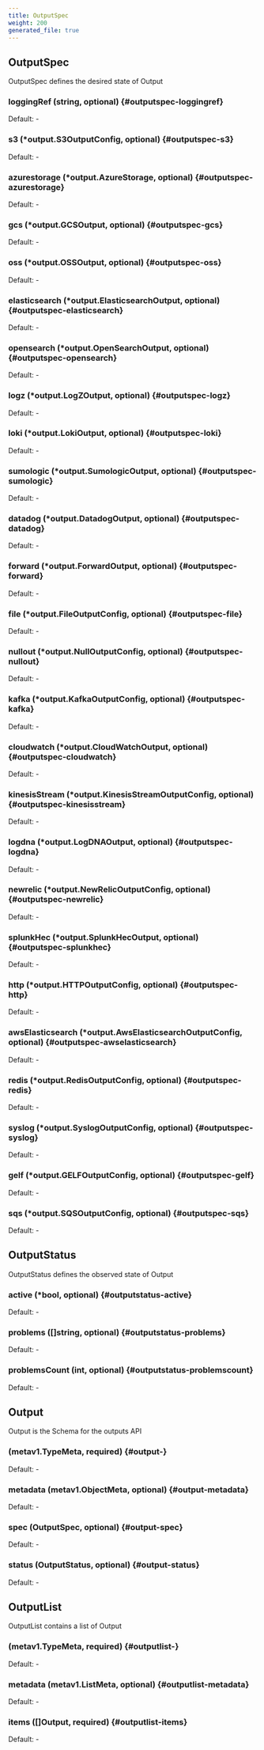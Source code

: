 ```yaml
---
title: OutputSpec
weight: 200
generated_file: true
---
```


## OutputSpec

OutputSpec defines the desired state of Output

### loggingRef (string, optional) {#outputspec-loggingref}

Default: -

### s3 (*output.S3OutputConfig, optional) {#outputspec-s3}

Default: -

### azurestorage (*output.AzureStorage, optional) {#outputspec-azurestorage}

Default: -

### gcs (*output.GCSOutput, optional) {#outputspec-gcs}

Default: -

### oss (*output.OSSOutput, optional) {#outputspec-oss}

Default: -

### elasticsearch (*output.ElasticsearchOutput, optional) {#outputspec-elasticsearch}

Default: -

### opensearch (*output.OpenSearchOutput, optional) {#outputspec-opensearch}

Default: -

### logz (*output.LogZOutput, optional) {#outputspec-logz}

Default: -

### loki (*output.LokiOutput, optional) {#outputspec-loki}

Default: -

### sumologic (*output.SumologicOutput, optional) {#outputspec-sumologic}

Default: -

### datadog (*output.DatadogOutput, optional) {#outputspec-datadog}

Default: -

### forward (*output.ForwardOutput, optional) {#outputspec-forward}

Default: -

### file (*output.FileOutputConfig, optional) {#outputspec-file}

Default: -

### nullout (*output.NullOutputConfig, optional) {#outputspec-nullout}

Default: -

### kafka (*output.KafkaOutputConfig, optional) {#outputspec-kafka}

Default: -

### cloudwatch (*output.CloudWatchOutput, optional) {#outputspec-cloudwatch}

Default: -

### kinesisStream (*output.KinesisStreamOutputConfig, optional) {#outputspec-kinesisstream}

Default: -

### logdna (*output.LogDNAOutput, optional) {#outputspec-logdna}

Default: -

### newrelic (*output.NewRelicOutputConfig, optional) {#outputspec-newrelic}

Default: -

### splunkHec (*output.SplunkHecOutput, optional) {#outputspec-splunkhec}

Default: -

### http (*output.HTTPOutputConfig, optional) {#outputspec-http}

Default: -

### awsElasticsearch (*output.AwsElasticsearchOutputConfig, optional) {#outputspec-awselasticsearch}

Default: -

### redis (*output.RedisOutputConfig, optional) {#outputspec-redis}

Default: -

### syslog (*output.SyslogOutputConfig, optional) {#outputspec-syslog}

Default: -

### gelf (*output.GELFOutputConfig, optional) {#outputspec-gelf}

Default: -

### sqs (*output.SQSOutputConfig, optional) {#outputspec-sqs}

Default: -


## OutputStatus

OutputStatus defines the observed state of Output

### active (*bool, optional) {#outputstatus-active}

Default: -

### problems ([]string, optional) {#outputstatus-problems}

Default: -

### problemsCount (int, optional) {#outputstatus-problemscount}

Default: -


## Output

Output is the Schema for the outputs API

###  (metav1.TypeMeta, required) {#output-}

Default: -

### metadata (metav1.ObjectMeta, optional) {#output-metadata}

Default: -

### spec (OutputSpec, optional) {#output-spec}

Default: -

### status (OutputStatus, optional) {#output-status}

Default: -


## OutputList

OutputList contains a list of Output

###  (metav1.TypeMeta, required) {#outputlist-}

Default: -

### metadata (metav1.ListMeta, optional) {#outputlist-metadata}

Default: -

### items ([]Output, required) {#outputlist-items}

Default: -


